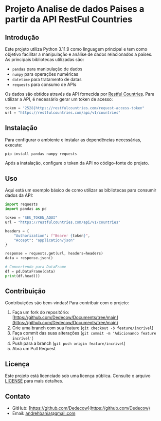 # Projeto Analise de dados Paises a partir da API RestFul Countries

## Introdução

Este projeto utiliza Python 3.11.9 como linguagem principal e tem como objetivo facilitar a manipulação e análise de dados relacionados a países. As principais bibliotecas utilizadas são:

- `pandas` para manipulação de dados
- `numpy` para operações numéricas
- `datetime` para tratamento de datas
- `requests` para consumo de APIs

Os dados são obtidos através da API fornecida por [Restful Countries](https://restfulcountries.com/api/v1/countries). Para utilizar a API, é necessário gerar um token de acesso:

```python
token = "2528|https://restfulcountries.com/request-access-token"
url = "https://restfulcountries.com/api/v1/countries"
```

## Instalação

Para configurar o ambiente e instalar as dependências necessárias, execute:

```bash
pip install pandas numpy requests
```

Após a instalação, configure o token da API no código-fonte do projeto.

## Uso

Aqui está um exemplo básico de como utilizar as bibliotecas para consumir dados da API:

```python
import requests
import pandas as pd

token = "SEU_TOKEN_AQUI"
url = "https://restfulcountries.com/api/v1/countries"

headers = {
    "Authorization": f"Bearer {token}",
    "Accept": "application/json"
}

response = requests.get(url, headers=headers)
data = response.json()

# Convertendo para DataFrame
df = pd.DataFrame(data)
print(df.head())
```

## Contribuição

Contribuições são bem-vindas! Para contribuir com o projeto:

1. Faça um fork do repositório: [https://github.com/Dedecow/Documents/tree/main](https://github.com/Dedecow/Documents/tree/main)
2. Crie uma branch com sua feature (`git checkout -b feature/incrivel`)
3. Faça commit das suas alterações (`git commit -m 'Adicionando feature incrível'`)
4. Push para a branch (`git push origin feature/incrivel`)
5. Abra um Pull Request

## Licença

Este projeto está licenciado sob uma licença pública. Consulte o arquivo [LICENSE](LICENSE) para mais detalhes.

## Contato

- GitHub: [https://github.com/Dedecow](https://github.com/Dedecow)
- Email: [andrehbahia@gmail.com](mailto:andrehbahia@gmail.com)
